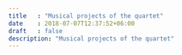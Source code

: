 ```yaml
---
title   : "Musical projects of the quartet"
date    : 2018-07-07T12:37:52+06:00
draft   : false
description: "Musical projects of the quartet"
---
```

